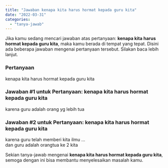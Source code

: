 ```yaml
---
title: "Jawaban kenapa kita harus hormat kepada guru kita"
date: "2022-03-31"
categories: 
  - "tanya-jawab"
---
```


Jika kamu sedang mencari jawaban atas pertanyaan: **kenapa kita harus hormat kepada guru kita**, maka kamu berada di tempat yang tepat. Disini ada beberapa jawaban mengenai pertanyaan tersebut. Silakan baca lebih lanjut.

### Pertanyaan

kenapa kita harus hormat kepada guru kita

### Jawaban #1 untuk Pertanyaan: kenapa kita harus hormat kepada guru kita

karena guru adalah orang yg lebih tua

### Jawaban #2 untuk Pertanyaan: kenapa kita harus hormat kepada guru kita

karena guru telah memberi kita ilmu ...  
dan guru adalah orangtua ke 2 kita

Sekian tanya-jawab mengenai **kenapa kita harus hormat kepada guru kita**, semoga dengan ini bisa membantu menyelesaikan masalah kamu.
